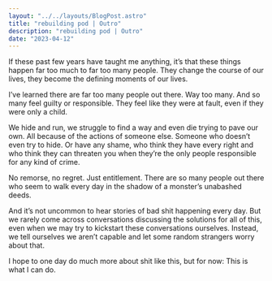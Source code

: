 ```yaml
---
layout: "../../layouts/BlogPost.astro"
title: "rebuilding pod | Outro"
description: "rebuilding pod | Outro"
date: "2023-04-12"
---
```


If these past few years have taught me anything, it’s that these things happen far too much to far too many people. They change the course of our lives, they become the defining moments of our lives. 

I’ve learned there are far too many people out there. Way too many. And so many feel guilty or responsible. They feel like they were at fault, even if they were only a child. 

We hide and run, we struggle to find a way and even die trying to pave our own. All because of the actions of someone else. Someone who doesn’t even try to hide. Or have any shame, who think they have every right and who think they can threaten you when they’re the only people responsible for any kind of crime. 

No remorse, no regret. Just entitlement. There are so many people out there who seem to walk every day in the shadow of a monster’s unabashed deeds.

And it’s not uncommon to hear stories of bad shit happening every day. But we rarely come across conversations discussing the solutions for all of this, even when we may try to kickstart these conversations ourselves. Instead, we tell ourselves we aren’t capable and let some random strangers worry about that. 

I hope to one day do much more about shit like this, but for now: This is what I can do.

